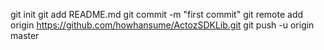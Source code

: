 git init
git add README.md
git commit -m "first commit"
git remote add origin https://github.com/howhansume/ActozSDKLib.git
git push -u origin master
